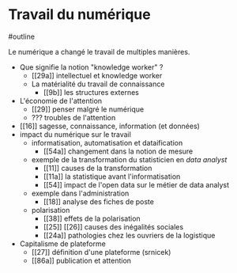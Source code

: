 # Travail du numérique
#outline 

Le numérique a changé le travail de multiples manières.

- Que signifie la notion "knowledge worker" ?
	- [[29a]] intellectuel et knowledge worker
	- La matérialité du travail de connaissance
		- [[9b]] les structures externes
- L'économie de l'attention
	- [[29]] penser malgré le numérique
	- ??? troubles de l'attention
- [[16]] sagesse, connaissance, information (et données)
- impact du numérique sur le travail
	- informatisation, automatisation et dataification
		- [[54a]] changement dans la notion de mesure
	- exemple de la transformation du statisticien en *data analyst*
		- [[11]] causes de la transformation
		- [[11a]] la statistique avant l'informatisation
		- [[54]] impact de l'open data sur le métier de data analyst
	- exemple dans l'administration
		- [[18]] analyse des fiches de poste
	- polarisation
		- [[38]] effets de la polarisation
		- [[25]] [[26]] causes des inégalités sociales
		- [[24a]] pathologies chez les ouvriers de la logistique
- Capitalisme de plateforme
	- [[27]] définition d'une plateforme (srnicek)
	- [[86a]] publication et attention